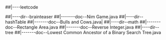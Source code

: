 ##|----leetcode 

##|----dir--brainteaser
##|-------doc--Nim Game.java
##|----dir--hashTable
##|-------doc--Bulls and Cows.java|
##|----dir--math
##|-------doc--Rectangle Area.java
##|-------doc--Reverse Integer.java
##|----dir--tree
##|-------doc--Lowest Common Ancestor of a Binary Search Tree.java

##             
